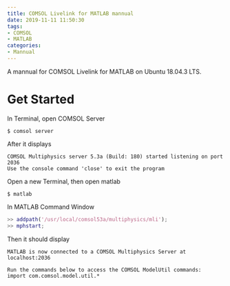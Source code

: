 ```yaml
---
title: COMSOL Livelink for MATLAB mannual
date: 2019-11-11 11:50:30
tags:
- COMSOL
- MATLAB
categories:
- Mannual
---
```

A mannual for COMSOL Livelink for MATLAB on Ubuntu 18.04.3 LTS.
<!-- more -->

# Get Started

In Terminal, open COMSOL Server

    $ comsol server

After it displays

    COMSOL Multiphysics server 5.3a (Build: 180) started listening on port 2036
    Use the console command 'close' to exit the program

Open a new Terminal, then open matlab

    $ matlab

In MATLAB Command Window

```matlab
>> addpath('/usr/local/comsol53a/multiphysics/mli');
>> mphstart;
```

Then it should display

    MATLAB is now connected to a COMSOL Multiphysics Server at localhost:2036

    Run the commands below to access the COMSOL ModelUtil commands:
    import com.comsol.model.util.*
